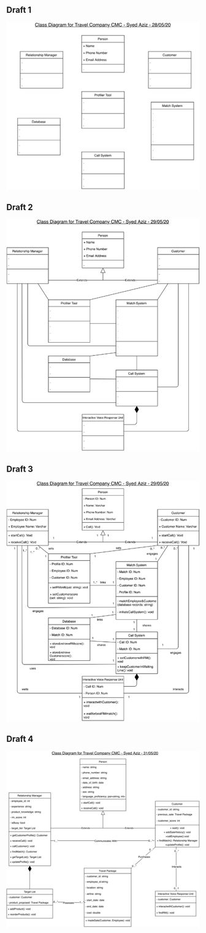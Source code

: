 ## Draft 1
![Class Diagram Draft 1](https://github.com/13078326j/Tut12-Group2/blob/master/Class%20Diagram%20Iterative%201.png)
## Draft 2
![Class Diagram Draft 2](https://github.com/13078326j/Tut12-Group2/blob/master/Class%20Diagram%20Iterative%202.png)
## Draft 3
![Class Diagram Draft 3](https://github.com/13078326j/Tut12-Group2/blob/master/Class%20Diagram%20Iterative%203.png)
## Draft 4
![Class Diagram Draft 4](https://github.com/13078326j/Tut12-Group2/blob/master/Class%20Diagram%20Iterative%204.png)
